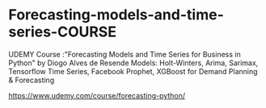 # Forecasting-models-and-time-series-COURSE
UDEMY Course :"Forecasting Models and Time Series for Business in Python" by Diogo Alves de Resende
Models: Holt-Winters, Arima, Sarimax, Tensorflow Time Series, Facebook Prophet, XGBoost for Demand Planning & Forecasting

https://www.udemy.com/course/forecasting-python/
